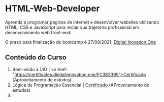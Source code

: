 # HTML-Web-Developer

Aprenda a programar páginas de internet e desenvolver websites utilizando HTML, CSS e JavaScript para iniciar sua trajetória profissional em desenvolvimento web front-end.


O prazo para finalização do bootcamp é 27/08/2021.
<a href="https://web.digitalinnovation.one/track/html-web-developer?tab=path">Digital Inovation One</a>

  
## Conteúdo do Curso
  
  
1. Bem-vindo à DIO | <a href-"https://certificates.digitalinnovation.one/FC383395">Certificado</a> (Aproveitamento de estudos)
2. Lógica de Programação Essencial | <a href="https://certificates.digitalinnovation.one/E652CC53">Certificado</a> (AProveitamento de estudos)
3. 
